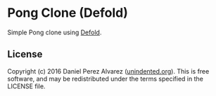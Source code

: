 # Pong Clone (Defold)

Simple Pong clone using [Defold](http://www.defold.com/).


## License

Copyright (c) 2016 Daniel Perez Alvarez ([unindented.org](https://unindented.org/)). This is free software, and may be redistributed under the terms specified in the LICENSE file.
